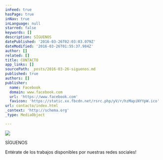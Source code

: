 ```yaml
---
inFeed: true
hasPage: true
inNav: true
inLanguage: null
starred: false
keywords: []
description: SÍGUENOS
datePublished: '2016-03-26T02:03:03.079Z'
dateModified: '2016-03-26T01:55:37.984Z'
author: []
related: []
title: CONTACTO
app_links: []
sourcePath: _posts/2016-03-26-siguenos.md
published: true
authors: []
publisher:
  name: Facebook
  domain: www.facebook.com
  url: 'https://www.facebook.com'
  favicon: 'https://static.xx.fbcdn.net/rsrc.php/yV/r/hzMapiNYYpW.ico'
url: contacto/index.html
_context: 'http://schema.org'
_type: MediaObject

---
```

![](https://the-grid-user-content.s3-us-west-2.amazonaws.com/33115ac0-418e-4a28-81d7-55848f64b180.jpg)

SÍGUENOS

Entérate de los trabajos disponibles por nuestras redes sociales!